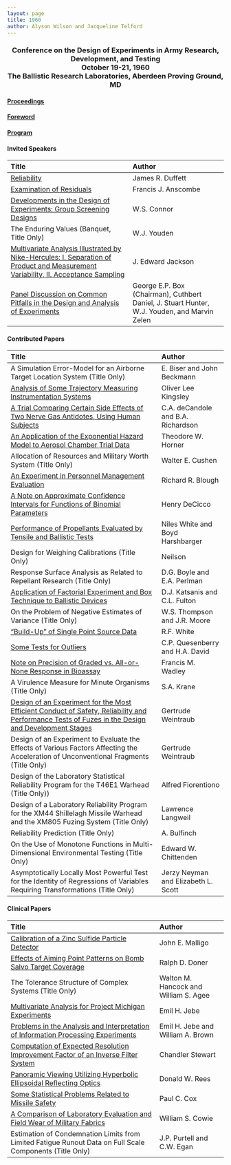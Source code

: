 ```yaml
---
layout: page
title: 1960
author: Alyson Wilson and Jacqueline Telford
---
```

<div align="center"><h3>Conference on the Design of Experiments in Army Research, Development, and Testing<br>
October 19-21, 1960<br>
The Ballistic Research Laboratories, Aberdeen Proving Ground, MD</h3></div>


#### [Proceedings](https://alysongwilson.github.io/ACAS/DOE1/DOE06.pdf#page=3)

#### [Foreword](https://alysongwilson.github.io/ACAS/DOE1/DOE06.pdf#page=11)

#### [Program](https://alysongwilson.github.io/ACAS/DOE1/DOE06.pdf#page=14)


#### Invited Speakers

| Title | Author |
| :--- | :--- |
| [Reliability](https://alysongwilson.github.io/ACAS/DOE1/DOE06.pdf#page=24) | James R. Duffett |
| [Examination of Residuals](https://alysongwilson.github.io/ACAS/DOE1/DOE06.pdf#page=30) | Francis J. Anscombe |
| [Developments in the Design of Experiments: Group Screening Designs](https://alysongwilson.github.io/ACAS/DOE1/DOE06.pdf#page=240) | W.S. Connor |
| The Enduring Values (Banquet, Title Only) | W.J. Youden |
| [Multivariate Analysis Illustrated by Nike-Hercules: I. Separation of Product and Measurement Variability, II. Acceptance Sampling](https://alysongwilson.github.io/ACAS/DOE1/DOE06.pdf#page=252) | J. Edward Jackson |
| [Panel Discussion on Common Pitfalls in the Design and Analysis of Experiments](https://alysongwilson.github.io/ACAS/DOE1/DOE06.pdf#page=198) | George E.P. Box (Chairman), Cuthbert Daniel, J. Stuart Hunter, W.J. Youden, and Marvin Zelen |


#### Contributed Papers

| Title | Author |
| :--- | :--- |
| A Simulation Error-Model for an Airborne Target Location System (Title Only) | E. Biser and John Beckmann |
| [Analysis of Some Trajectory Measuring Instrumentation Systems](https://alysongwilson.github.io/ACAS/DOE1/DOE06.pdf#page=41) | Oliver Lee Kingsley |
| [A Trial Comparing Certain Side Effects of Two Nerve Gas Antidotes, Using Human Subjects](https://alysongwilson.github.io/ACAS/DOE1/DOE06.pdf#page=271) | C.A. deCandole and B.A. Richardson |
| [An Application of the Exponential Hazard Model to Aerosol Chamber Trial Data](https://alysongwilson.github.io/ACAS/DOE1/DOE06.pdf#page=51) | Theodore W. Horner |
| Allocation of Resources and Military Worth System (Title Only) | Walter E. Cushen |
| [An Experiment in Personnel Management Evaluation](https://alysongwilson.github.io/ACAS/DOE1/DOE06.pdf#page=74) | Richard R. Blough |
| [A Note on Approximate Confidence Intervals for Functions of Binomial Parameters](https://alysongwilson.github.io/ACAS/DOE1/DOE06.pdf#page=83) | Henry DeCicco |
| [Performance of Propellants Evaluated by Tensile and Ballistic Tests](https://alysongwilson.github.io/ACAS/DOE1/DOE06.pdf#page=94) | Niles White and Boyd Harshbarger |
| Design for Weighing Calibrations (Title Only) | Neilson |
| Response Surface Analysis as Related to Repellant Research (Title Only) | D.G. Boyle and E.A. Perlman |
| [Application of Factorial Experiment and Box Technique to Ballistic Devices](https://alysongwilson.github.io/ACAS/DOE1/DOE06.pdf#page=160) | D.J. Katsanis and C.L. Fulton |
| On the Problem of Negative Estimates of Variance (Title Only) | W.S. Thompson and J.R. Moore |
| [“Build-Up” of Single Point Source Data](https://alysongwilson.github.io/ACAS/DOE1/DOE06.pdf#page=181) | R.F. White |
| [Some Tests for Outliers](https://alysongwilson.github.io/ACAS/DOE1/DOE06.pdf#page=201) | C.P. Quesenberry and H.A. David |
| [Note on Precision of Graded vs. All-or-None Response in Bioassay](https://alysongwilson.github.io/ACAS/DOE1/DOE06.pdf#page=229) | Francis M. Wadley |
| A Virulence Measure for Minute Organisms (Title Only) | S.A. Krane |
| [Design of an Experiment for the Most Efficient Conduct of Safety, Reliability and Performance Tests of Fuzes in the Design and Development Stages](https://alysongwilson.github.io/ACAS/DOE1/DOE06.pdf#page=281) | Gertrude Weintraub |
| Design of an Experiment to Evaluate the Effects of Various Factors Affecting the Acceleration of Unconventional Fragments (Title Only)| Gertrude Weintraub |
| Design of the Laboratory Statistical Reliability Program for the T46E1 Warhead (Title Only)) | Alfred Fiorentiono |
| Design of a Laboratory Reliability Program for the XM44 Shillelagh Missile Warhead and the XM805 Fuzing System (Title Only) | Lawrence Langweil |
| Reliability Prediction (Title Only) | A. Bulfinch |
| On the Use of Monotone Functions in Multi-Dimensional Environmental Testing (Title Only) | Edward W. Chittenden |
| Asymptotically Locally Most Powerful Test for the Identity of Regressions of Variables Requiring Transformations (Title Only) | Jerzy Neyman and Elizabeth L. Scott |

 
#### Clinical Papers

| Title | Author |
| :--- | :--- |
| [Calibration of a Zinc Sulfide Particle Detector](https://alysongwilson.github.io/ACAS/DOE1/DOE06.pdf#page=61) | John E. Malligo |
| [Effects of Aiming Point Patterns on Bomb Salvo Target Coverage](https://alysongwilson.github.io/ACAS/DOE1/DOE06.pdf#page=66) | Ralph D. Doner |
| The Tolerance Structure of Complex Systems (Title Only) | Walton M. Hancock and William S. Agee |
| [Multivariate Analysis for Project Michigan Experiments](https://alysongwilson.github.io/ACAS/DOE1/DOE06.pdf#page=113) | Emil H. Jebe |
| [Problems in the Analysis and Interpretation of Information Processing Experiments](https://alysongwilson.github.io/ACAS/DOE1/DOE06.pdf#page=101) | Emil H. Jebe and William A. Brown |
| [Computation of Expected Resolution Improvement Factor of an Inverse Filter System](https://alysongwilson.github.io/ACAS/DOE1/DOE06.pdf#page=120) | Chandler Stewart |
| [Panoramic Viewing Utilizing Hyperbolic Ellipsoidal Reflecting Optics](https://alysongwilson.github.io/ACAS/DOE1/DOE06.pdf#page=131) | Donald W. Rees |
| [Some Statistical Problems Related to Missile Safety](https://alysongwilson.github.io/ACAS/DOE1/DOE06.pdf#page=143) | Paul C. Cox |
| [A Comparison of Laboratory Evaluation and Field Wear of Military Fabrics](https://alysongwilson.github.io/ACAS/DOE1/DOE06.pdf#page=234) | William S. Cowie |
| Estimation of Condemnation Limits from Limited Fatigue Runout Data on Full Scale Components (Title Only) | J.P. Purtell and C.W. Egan |

